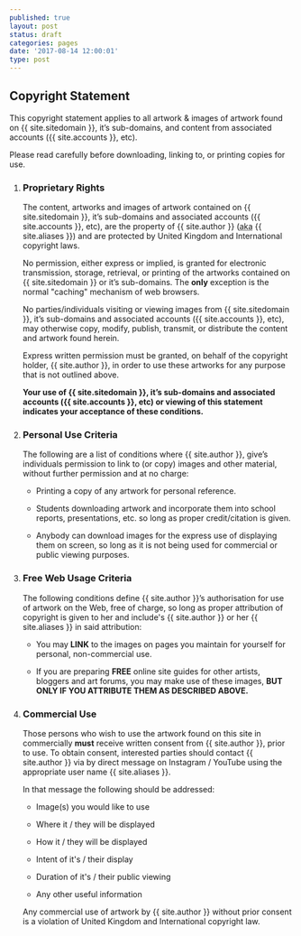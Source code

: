 ```yaml
---
published: true
layout: post
status: draft
categories: pages
date: '2017-08-14 12:00:01'
type: post
---
```

## Copyright Statement

This copyright statement applies to all artwork & images of artwork found on
{{ site.sitedomain }}, it’s sub-domains, and content from associated accounts ({{ site.accounts }}, etc).

Please read carefully before downloading, linking to, or printing copies for use.
    
1. ### Proprietary Rights

    The content, artworks and images of artwork contained on {{ site.sitedomain }}, it’s sub-domains and associated accounts ({{ site.accounts }}, etc), are the property of {{ site.author }} (<abbr title="also known as">aka</abbr> {{ site.aliases }}) and are protected by United Kingdom and International copyright laws.

    No permission, either express or implied, is granted for electronic transmission, storage, retrieval, or printing of the artworks contained on {{ site.sitedomain }} or it’s sub-domains. The **only** exception is the normal "caching" mechanism of web browsers.

    No parties/individuals visiting or viewing images from {{ site.sitedomain }}, it’s sub-domains and associated accounts ({{ site.accounts }}, etc), may otherwise copy, modify, publish, transmit, or distribute the content and artwork found herein.

    Express written permission must be granted, on behalf of the copyright holder, {{ site.author }}, in order to use these artworks for any purpose that is not outlined above.

    **Your use of {{ site.sitedomain }}, it’s sub-domains and associated accounts ({{ site.accounts }}, etc) or viewing of this statement indicates your acceptance of these conditions.**

1. ### Personal Use Criteria

    The following are a list of conditions where {{ site.author }}, give’s individuals permission to link to (or copy) images and other material, without further permission and at no charge:

    - Printing a copy of any artwork for personal reference.

    - Students downloading artwork and incorporate them into school reports, presentations, etc. so long as proper credit/citation is given.

    - Anybody can download images for the express use of displaying them on screen, so long as it is not being used for commercial or public viewing purposes.

1. ### Free Web Usage Criteria

    The following conditions define {{ site.author }}’s authorisation for use of artwork on the Web, free of charge, so long as proper attribution of copyright is given to her and include's {{ site.author }} or her {{ site.aliases }} in said attribution:
    
    - You may **LINK** to the images on pages you maintain for yourself for personal, non-commercial use.

    - If you are preparing **FREE** online site guides for other artists, bloggers and art forums, you may make use of these images, **BUT ONLY IF YOU ATTRIBUTE THEM AS DESCRIBED ABOVE.**

1. ### Commercial Use

    Those persons who wish to use the artwork found on this site in commercially **must** receive written consent from {{ site.author }}, prior to use. To obtain consent, interested parties should contact {{ site.author }} via by direct message on Instagram / YouTube using the appropriate user name {{ site.aliases }}.

    In that message the following should be addressed:

    - Image(s) you would like to use

    - Where it / they will be displayed

    - How it / they will be displayed

    - Intent of it's / their display

    - Duration of it's / their public viewing

    - Any other useful information

    Any commercial use of artwork by {{ site.author }} without prior consent is a violation of United Kingdom and International copyright law.
